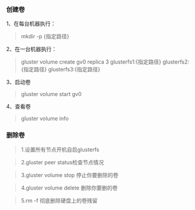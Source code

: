 ### 创建卷
1、在每台机器执行：
> mkdir -p {指定路径}   

2、在一台机器执行：
> gluster volume create gv0 replica 3 glusterfs1:{指定路径} glusterfs2:{指定路径} glusterfs3:{指定路径}

3、启动卷
> gluster volume start gv0

4、查看卷
> gluster volume info


### 删除卷

>1.设置所有节点开机自启glusterfs

>2.gluster peer status检查节点情况

>3.gluster volume stop 停止你要删除的卷

>4.gluster volume  delete 删除你要删的卷

>5.rm -f  彻底删除硬盘上的卷残留